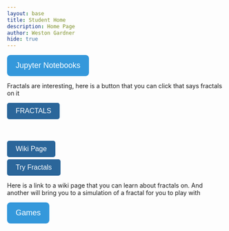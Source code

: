 ```yaml
---
layout: base
title: Student Home 
description: Home Page
author: Weston Gardner
hide: true
---
```

<html lang="en">
<head>
  <meta charset="UTF-8">
  <meta name="viewport" content="width=device-width, initial-scale=1.0">
  <style>
    body {
      margin: 0;
      transition: background-color 1s ease; /* Smooth transition for background color */
    }
    .overlay {
      position: fixed;
      top: 0;
      left: 0;
      width: 100%;
      height: 100%;
      background-color: rgba(255, 255, 255, 0.8); /* White overlay */
      display: none; /* Hide overlay initially */
      z-index: 9998; /* Behind the loader */
      transition: opacity 1s ease; /* Smooth transition for the overlay */
    }
    .loader {
      position: fixed;
      top: 50%;
      left: 50%;
      transform: translate(-50%, -50%);
      z-index: 9999;
      display: none; /* Hide loader initially */
    }
    .dots {
      display: flex;
      justify-content: center;
      align-items: center;
      gap: 8px;
    }
    .dot {
      width: 20px; /* Size of the dots */
      height: 20px;
      border-radius: 50%;
      background-color: #4CAF50; /* Dot color */
      animation: bounce 0.6s infinite alternate; /* Bounce animation */
    }
    .dot:nth-child(1) { animation-delay: 0s; }
    .dot:nth-child(2) { animation-delay: 0.2s; }
    .dot:nth-child(3) { animation-delay: 0.4s; }
    @keyframes bounce {
      0% { transform: translateY(0); }
      100% { transform: translateY(-15px); }
    }
    .button-custom {
      background-color: #2b669a; /* Main theme color */
      color: white;
      border: none;
      border-radius: 5px;
      padding: 10px 20px;
      font-size: 16px;
      cursor: pointer;
      transition: background-color 0.3s ease, transform 0.3s ease;
    }
    .button-custom:hover {
      background-color: #1d4f73; /* Darker shade for hover */
      transform: scale(1.05); /* Slightly enlarges button on hover */
    }
    .button-custom:active {
      background-color: #163d59; /* Even darker on click */
      transform: scale(0.98); /* Shrinks button slightly on click */
    }
    .button-custom:focus {
      outline: none;
      box-shadow: 0 0 5px #2b669a; /* Adds a shadow on focus */
    }
    .dropdown {
      position: relative;
      display: inline-block;
    }
    .dropdown button {
      background-color: #3498db;
      color: white;
      padding: 14px 20px;
      font-size: 18px;
      border: none;
      border-radius: 8px;
      cursor: pointer;
      transition: background-color 0.3s ease;
    }
    .dropdown button:hover {
      background-color: #2980b9;
    }
    .dropdown-content {
      display: none;
      position: absolute;
      background-color: #34495e;
      min-width: 160px;
      box-shadow: 0px 8px 16px rgba(0, 0, 0, 0.2);
      border-radius: 8px;
      z-index: 1;
      opacity: 0;
      transform: translateY(10px);
      transition: opacity 0.3s ease, transform 0.3s ease;
    }
    .dropdown-content a {
      color: white;
      padding: 12px 16px;
      text-decoration: none;
      display: block;
      border-radius: 8px;
      transition: background-color 0.3s ease;
    }
    .dropdown-content a:hover {
      background-color: #1abc9c;
    }
    .dropdown:hover .dropdown-content {
      display: block;
      opacity: 1;
      transform: translateY(0);
    }
  </style>
</head>
<body>
  <div class="overlay"></div> <!-- Full-screen overlay -->
  <div class="loader">
    <div class="dots">
      <div class="dot"></div>
      <div class="dot"></div>
      <div class="dot"></div>
    </div>
  </div> <!-- Loader div -->

  <div class="dropdown">
    <button>Jupyter Notebooks</button>
    <div class="dropdown-content">
      <a href="/weston_2025/posts/myproblems">My Problems</a>
      <a href="/weston_2025/posts/mario">Mario</a>
      <a href="/weston_2025/posts/aboutcoding">About Coding</a>
    </div>
  </div>

  <p>Fractals are interesting, here is a button that you can click that says fractals on it</p>
  <button class="button-custom">FRACTALS</button>
  <div style="height: 50px;"></div>
  <a href="https://en.wikipedia.org/wiki/Fractal" style="display: block;">
    <button class="button-custom">Wiki Page</button>
  </a>
  <div style="height: 5px;"></div>
  <a href="https://math.hws.edu/eck/js/mandelbrot/MB.html" style="display: block;">
    <button class="button-custom">Try Fractals</button>
  </a>
  <p>Here is a link to a wiki page that you can learn about fractals on. And another will bring you to a simulation of a fractal for you to play with</p>

  <div class="dropdown">
    <button>Games</button>
    <div class="dropdown-content">
      <a href="/weston_2025/javascriptCalculator">Regular Calculator</a>
      <a href="/weston_2025/javascript/project/binary-calculator">Binary Calculator</a>
      <a href="/weston_2025/clicker">Clicker Game</a>
      <a href="/weston_2025/TickTackToe">Tick Tack Toe</a>
      <a href="https://voyager162.github.io/RunAway">RunAwayGame</a>
    </div>
  </div>

  <link rel="stylesheet" href="/weston_2025/_sass/nighthawk/hacks.css">

  <script>
    document.addEventListener("DOMContentLoaded", function() {
      const overlay = document.querySelector('.overlay');
      const loader = document.querySelector('.loader');

      overlay.style.display = 'block'; // Show overlay
      loader.style.display = 'block'; // Show loader

      // Set a timeout for how long the loader and overlay should remain visible
      const displayDuration = 1500; // Duration for the loader and overlay to display
      const fadeOutDuration = 1000; // Duration for the fade-out effect

      setTimeout(function() {
        overlay.style.opacity = '0'; // Start fading out the overlay
        loader.style.opacity = '0'; // Start fading out the loader

        setTimeout(function() {
          overlay.style.display = 'none'; // Hide overlay after fading out
          loader.style.display = 'none'; // Hide loader
        }, fadeOutDuration); // Duration for the fade-out effect
      }, displayDuration); // Loader display duration
    });
  </script>
</body>
</html>

